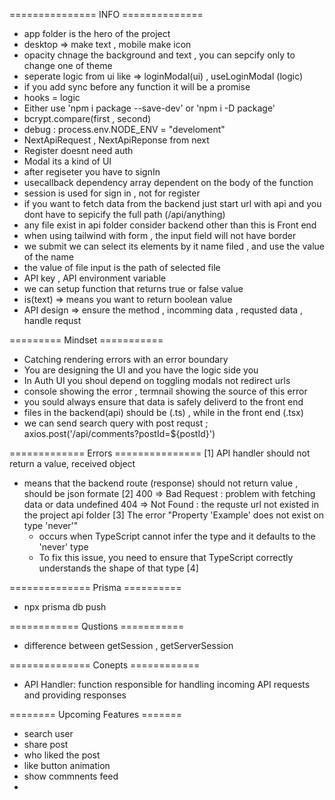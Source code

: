 ===============  INFO ==============
- app folder is the hero of the project
- desktop => make text , mobile make icon
- opacity chnage the background and text , you can sepcify only to change one of theme
- seperate logic from ui  like =>  loginModal(ui) , useLoginModal (logic)
- if you add sync before any function it will be a promise
- hooks = logic 
- Either use 'npm i package --save-dev'  or 'npm i  -D  package'
- bcrypt.compare(first , second)
- debug : process.env.NODE_ENV = "develoment"
- NextApiRequest , NextApiReponse  from next
- Register doesnt need auth
- Modal its a kind of UI
- after regiseter you have to signIn
- usecallback dependency array dependent on the body of the function
- session is used for sign in , not for  register
- if you want to fetch data from the backend just start url with api and you dont have to sepicify the full path (/api/anything)
- any file exist in api folder consider backend  other than this is Front end
- when using tailwind with form , the input field will not have border 
- we submit we can select its elements by it name filed  , and use the value of the name
- the value of file input is the path of selected file
- API key , API environment variable
- we can setup function that returns true or false value
- is(text) => means you want to return boolean value
- API design => ensure the method , incomming data , requsted data , handle requst

========= Mindset ===========
- Catching rendering errors with an error boundary 
- You are designing the UI and you have the logic side you 
- In Auth UI you shoul depend on toggling modals not redirect urls
- console showing the error ,  termnail showing the source of this error
- you sould always ensure that data is safely deliverd to the front end
- files in the backend(api) should be (.ts) , while in the front end (.tsx)
- we can send search query with post requst  ; axios.post('/api/comments?postId=${postId}') 

============= Errors ===============
[1] API handler should not return a value, received object
- means that the backend route (response) should not  return value , should be json formate
[2] 400 => Bad Request : problem with fetching data or data undefined
    404 => Not Found   : the requste url not existed in the project api folder
[3] The error "Property 'Example' does not exist on type 'never'" 
   - occurs when TypeScript cannot infer the type and it defaults to the 'never' type
   - To fix this issue, you need to ensure that TypeScript correctly understands the shape of that type
[4]

============== Prisma  ==========
- npx prisma db push


============ Qustions ===========
- difference between getSession , getServerSession

============== Conepts ============
- API Handler: function responsible for handling incoming API requests and providing responses

======== Upcoming Features =======
- search user
- share post
- who liked the post
- like button animation 
- show commnents feed
- 